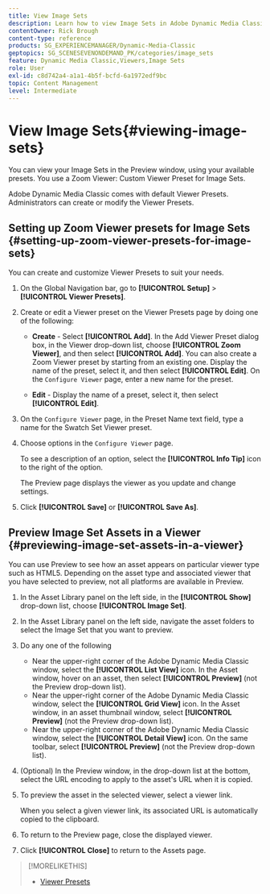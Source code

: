 ```yaml
---
title: View Image Sets
description: Learn how to view Image Sets in Adobe Dynamic Media Classic.
contentOwner: Rick Brough
content-type: reference
products: SG_EXPERIENCEMANAGER/Dynamic-Media-Classic
geptopics: SG_SCENESEVENONDEMAND_PK/categories/image_sets
feature: Dynamic Media Classic,Viewers,Image Sets
role: User
exl-id: c8d742a4-a1a1-4b5f-bcfd-6a1972edf9bc
topic: Content Management
level: Intermediate
---
```

# View Image Sets{#viewing-image-sets}

You can view your Image Sets in the Preview window, using your available presets. You use a Zoom Viewer: Custom Viewer Preset for Image Sets.

Adobe Dynamic Media Classic comes with default Viewer Presets. Administrators can create or modify the Viewer Presets.

## Setting up Zoom Viewer presets for Image Sets {#setting-up-zoom-viewer-presets-for-image-sets}

You can create and customize Viewer Presets to suit your needs.

1. On the Global Navigation bar, go to **[!UICONTROL Setup]** > **[!UICONTROL Viewer Presets]**.
1. Create or edit a Viewer preset on the Viewer Presets page by doing one of the following:

   * **Create** - Select **[!UICONTROL Add]**. In the Add Viewer Preset dialog box, in the Viewer drop-down list, choose **[!UICONTROL Zoom Viewer]**, and then select **[!UICONTROL Add]**. You can also create a Zoom Viewer preset by starting from an existing one. Display the name of the preset, select it, and then select **[!UICONTROL Edit]**. On the `Configure Viewer` page, enter a new name for the preset.

   * **Edit** - Display the name of a preset, select it, then select **[!UICONTROL Edit]**.

1. On the `Configure Viewer` page, in the Preset Name text field, type a name for the Swatch Set Viewer preset.
1. Choose options in the `Configure Viewer` page.

   To see a description of an option, select the **[!UICONTROL Info Tip]** icon to the right of the option.

   The Preview page displays the viewer as you update and change settings.

1. Click **[!UICONTROL Save]** or **[!UICONTROL Save As]**.

## Preview Image Set Assets in a Viewer {#previewing-image-set-assets-in-a-viewer}

You can use Preview to see how an asset appears on particular viewer type such as HTML5. Depending on the asset type and associated viewer that you have selected to preview, not all platforms are available in Preview.

1. In the Asset Library panel on the left side, in the **[!UICONTROL Show]** drop-down list, choose **[!UICONTROL Image Set]**.
1. In the Asset Library panel on the left side, navigate the asset folders to select the Image Set that you want to preview.
1. Do any one of the following

    * Near the upper-right corner of the Adobe Dynamic Media Classic window, select the **[!UICONTROL List View]** icon. In the Asset window, hover on an asset, then select **[!UICONTROL Preview]** (not the Preview drop-down list).
    * Near the upper-right corner of the Adobe Dynamic Media Classic window, select the **[!UICONTROL Grid View]** icon. In the Asset window, in an asset thumbnail window, select **[!UICONTROL Preview]** (not the Preview drop-down list).
    * Near the upper-right corner of the Adobe Dynamic Media Classic window, select the **[!UICONTROL Detail View]** icon. On the same toolbar, select **[!UICONTROL Preview]** (not the Preview drop-down list).

1. (Optional) In the Preview window, in the drop-down list at the bottom, select the URL encoding to apply to the asset's URL when it is copied.
1. To preview the asset in the selected viewer, select a viewer link.

   When you select a given viewer link, its associated URL is automatically copied to the clipboard.

1. To return to the Preview page, close the displayed viewer.
1. Click **[!UICONTROL Close]** to return to the Assets page.

>[!MORELIKETHIS]
>
>* [Viewer Presets](application-setup.md#viewer_presets)
